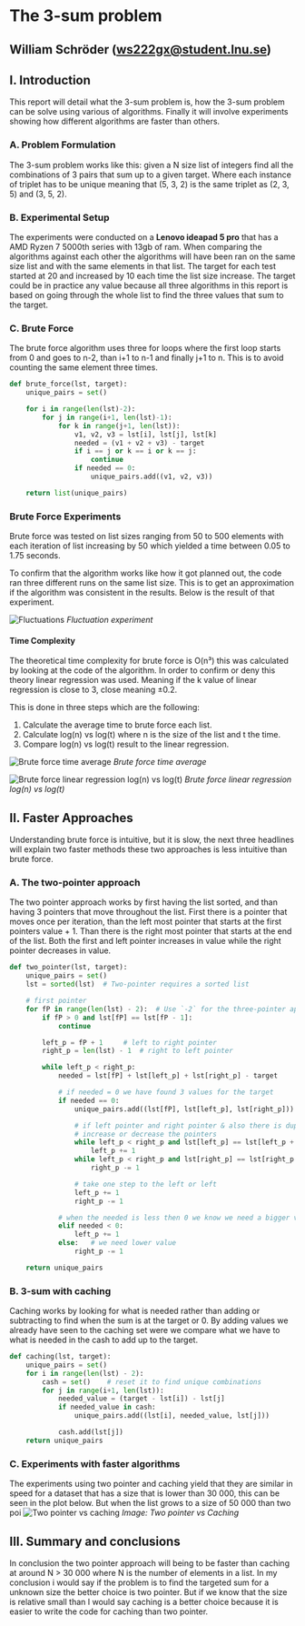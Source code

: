 # The 3-sum problem
## William Schröder (ws222gx@student.lnu.se)

## I. Introduction
This report will detail what the 3-sum problem is, how the 3-sum problem can be solve using various of algorithms. Finally it will involve experiments showing how different algorithms are faster than others.

### A. Problem Formulation
The 3-sum problem works like this: given a N size list of integers find all the combinations of 3 pairs that sum up to a given target. Where each instance of triplet has to be unique meaning that (5, 3, 2) is the same triplet as (2, 3, 5) and (3, 5, 2).

### B. Experimental Setup
The experiments were conducted on a **Lenovo ideapad 5 pro** that has a AMD Ryzen 7 5000th series with 13gb of ram. When comparing the algorithms against each other the algorithms will have been ran on the same size list and with the same elements in that list. The target for each test started at 20 and increased by 10 each time the list size increase. The target could be in practice any value because all three algorithms in this report is based on going through the whole list to find the three values that sum to the target. 



### C. Brute Force
The brute force algorithm uses three for loops where the first loop starts from 0 and goes to n-2, than i+1 to n-1 and finally j+1 to n. This is to avoid counting the same element three times. 

```py
def brute_force(lst, target):
    unique_pairs = set()

    for i in range(len(lst)-2):
        for j in range(i+1, len(lst)-1):
            for k in range(j+1, len(lst)):
                v1, v2, v3 = lst[i], lst[j], lst[k]
                needed = (v1 + v2 + v3) - target
                if i == j or k == i or k == j:
                    continue
                if needed == 0:
                    unique_pairs.add((v1, v2, v3))

    return list(unique_pairs)
```

### Brute Force Experiments
Brute force was tested on list sizes ranging from 50 to 500 elements with each iteration of list increasing by 50 which yielded a time between 0.05 to 1.75 seconds.

To confirm that the algorithm works like how it got planned out, the code ran three different runs on the same list size. This is to get an approximation if the algorithm was consistent in the results. Below is the result of that experiment.

![Fluctuations](./images/fluctuations.png)
*Fluctuation experiment*

#### Time Complexity
The theoretical time complexity for brute force is O(n³) this was calculated by looking at the code of the algorithm. In order to confirm or deny this theory linear regression was used. Meaning if the k value of linear regression is close to 3, close meaning ±0.2.

This is done in three steps which are the following:
1. Calculate the average time to brute force each list.
2. Calculate log(n) vs log(t) where n is the size of the list and t the time.
3. Compare log(n) vs log(t) result to the linear regression.

![Brute force time average](./images/average_time_bf.png)
*Brute force time average*


![Brute force linear regression log(n) vs log(t)](./images/linear_reg.png)
*Brute force linear regression log(n) vs log(t)*



## II. Faster Approaches
Understanding brute force is intuitive, but it is slow, the next three headlines will explain two faster methods these two approaches is less intuitive than brute force.

### A. The two-pointer approach

The two pointer approach works by first having the list sorted, and than having 3 pointers that move throughout the list. First there is a pointer that moves once per iteration, than the left most pointer that starts at the first pointers value + 1. Than there is the right most pointer that starts at the end of the list. Both the first and left pointer increases in value while the right pointer decreases in value. 

```py
def two_pointer(lst, target):
    unique_pairs = set()
    lst = sorted(lst)  # Two-pointer requires a sorted list

    # first pointer
    for fP in range(len(lst) - 2):  # Use `-2` for the three-pointer approach
        if fP > 0 and lst[fP] == lst[fP - 1]:
            continue

        left_p = fP + 1     # left to right pointer
        right_p = len(lst) - 1  # right to left pointer

        while left_p < right_p:
            needed = lst[fP] + lst[left_p] + lst[right_p] - target

            # if needed = 0 we have found 3 values for the target
            if needed == 0:
                unique_pairs.add((lst[fP], lst[left_p], lst[right_p]))

                # if left pointer and right pointer & also there is duplicates
                # increase or decrease the pointers
                while left_p < right_p and lst[left_p] == lst[left_p + 1]:
                    left_p += 1
                while left_p < right_p and lst[right_p] == lst[right_p - 1]:
                    right_p -= 1

                # take one step to the left or left
                left_p += 1
                right_p -= 1

            # when the needed is less then 0 we know we need a bigger value
            elif needed < 0:
                left_p += 1
            else:   # we need lower value
                right_p -= 1

    return unique_pairs

```


### B. 3-sum with caching
Caching works by looking for what is needed rather than adding or subtracting to find when the sum is at the target or 0. By adding values we already have seen to the caching set were we compare what we have to what is needed in the cash to add up to the target.

```py
def caching(lst, target):
    unique_pairs = set()
    for i in range(len(lst) - 2):
        cash = set()    # reset it to find unique combinations
        for j in range(i+1, len(lst)):
            needed_value = (target - lst[i]) - lst[j]
            if needed_value in cash:
                unique_pairs.add((lst[i], needed_value, lst[j]))

            cash.add(lst[j])
    return unique_pairs
```


### C. Experiments with faster algorithms
The experiments using two pointer and caching yield that they are similar in speed for a dataset that has a size that is lower than 30 000, this can be seen in the plot below. But when the list grows to a size of 50 000 than two poi
![Two pointer vs caching](./images/two_vs_cach.png)
*Image: Two pointer vs Caching*

## III. Summary and conclusions
In conclusion the two pointer approach will being to be faster than caching at around N > 30 000 where N is the number of elements in a list. In my conclusion i would say if the problem is to find the targeted sum for a unknown size the better choice is two pointer. But if we know that the size is relative small than I would say caching is a better choice because it is easier to write the code for caching than two pointer.
